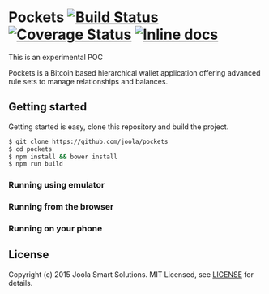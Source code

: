 # Pockets [![Build Status](https://travis-ci.org/joola/pockets.svg)](https://travis-ci.org/joola/pockets) [![Coverage Status](https://coveralls.io/repos/joola/pockets/badge.svg)](https://coveralls.io/r/joola/pockets) [![Inline docs](http://inch-ci.org/github/joola/pockets.svg?branch=develop)](http://inch-ci.org/github/joola/pockets)

>
This is an experimental POC

Pockets is a Bitcoin based hierarchical wallet application offering advanced
rule sets to manage relationships and balances.

## Getting started

Getting started is easy, clone this repository and build the project.

```bash
$ git clone https://github.com/joola/pockets
$ cd pockets
$ npm install && bower install
$ npm run build
```

### Running using emulator

### Running from the browser

### Running on your phone


## License

Copyright (c) 2015 Joola Smart Solutions. MIT Licensed, see [LICENSE][license] for details.

[license]: https://github.com/joola/pockets/blob/develop/LICENSE.md